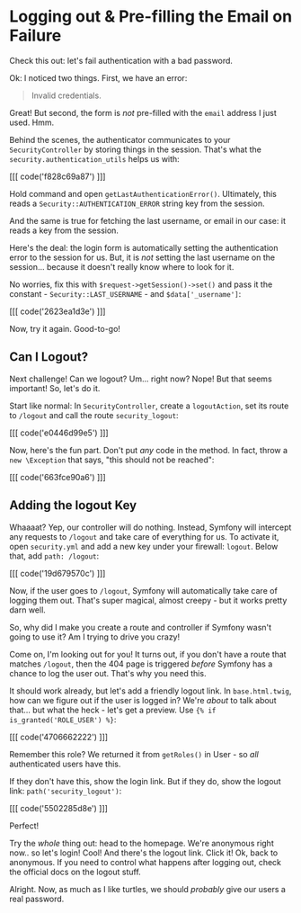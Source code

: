 # Logging out & Pre-filling the Email on Failure

Check this out: let's fail authentication with a bad password.

Ok: I noticed two things. First, we have an error:

> Invalid credentials.

Great! But second, the form is *not* pre-filled with the `email` address I just used. Hmm.

Behind the scenes, the authenticator communicates to your `SecurityController` by
storing things in the session. That's what the `security.authentication_utils` helps
us with:

[[[ code('f828c69a87') ]]]

Hold command and open `getLastAuthenticationError()`. Ultimately, this reads
a `Security::AUTHENTICATION_ERROR` string key from the session.

And the same is true for fetching the last username, or email in our case: it reads
a key from the session.

Here's the deal: the login form is automatically setting the authentication error
to the session for us. But, it is *not* setting the last username on the session...
because it doesn't really know where to look for it.

No worries, fix this with `$request->getSession()->set()` and pass it the constant -
`Security::LAST_USERNAME` - and `$data['_username']`:

[[[ code('2623ea1d3e') ]]]

Now, try it again. Good-to-go!

## Can I Logout?

Next challenge! Can we logout? Um... right now? Nope! But that seems important! So,
let's do it.

Start like normal: In `SecurityController`, create a `logoutAction`, set its route
to `/logout` and call the route `security_logout`:

[[[ code('e0446d99e5') ]]]

Now, here's the fun part. Don't put *any* code in the method. In fact, throw a
`new \Exception` that says, "this should not be reached":

[[[ code('663fce90a6') ]]]

## Adding the logout Key

Whaaaat? Yep, our controller will do nothing. Instead, Symfony will intercept any
requests to `/logout` and take care of everything for us. To activate it, open `security.yml`
and add a new key under your firewall: `logout`. Below that, add `path: /logout`:

[[[ code('19d679570c') ]]]

Now, if the user goes to `/logout`, Symfony will automatically take care of logging
them out. That's super magical, almost creepy - but it works pretty darn well.

So, why did I make you create a route and controller if Symfony wasn't going to use
it? Am I trying to drive you crazy!

Come on, I'm looking out for you! It turns out, if you don't have a route that matches
`/logout`, then the 404 page is triggered *before* Symfony has a chance to log
the user out. That's why you need this.

It should work already, but let's add a friendly logout link. In `base.html.twig`,
how can we figure out if the user is logged in? We're *about* to talk about that...
but what the heck - let's get a preview. Use `{% if is_granted('ROLE_USER') %}`:

[[[ code('4706662222') ]]]

Remember this role? We returned it from `getRoles()` in User - so *all* authenticated
users have this.

If they don't have this, show the login link. But if they do, show the logout link:
`path('security_logout')`:

[[[ code('5502285d8e') ]]]

Perfect!

Try the *whole* thing out: head to the homepage. We're anonymous right now.. so let's
login! Cool! And there's the logout link. Click it! Ok, back to anonymous. If you
need to control what happens after logging out, check the official docs on the logout
stuff.

Alright. Now, as much as I like turtles, we should *probably* give our users a real
password.
